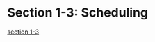 # Section 1-3: Scheduling
[section 1-3](https://app.gitbook.com/s/-MijMOijPOHpNOps--eF/c/qAkYUcsisMHwR4rN04wP/cka) 
